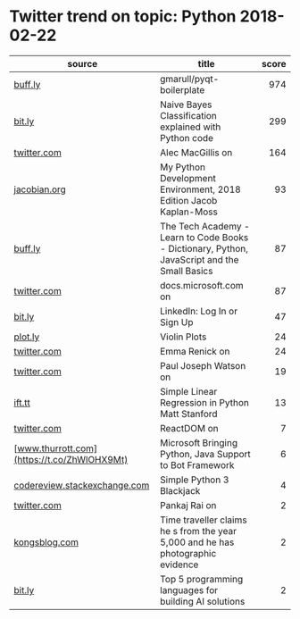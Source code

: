 # Twitter trend on topic: Python 2018-02-22

|                        source                         |                                           title                                            |score|
|-------------------------------------------------------|--------------------------------------------------------------------------------------------|----:|
|[buff.ly](https://t.co/0b98wRKXUJ)                     |gmarull/pyqt-boilerplate                                                                    |  974|
|[bit.ly](https://t.co/9i8Mvxd9SG)                      |Naive Bayes Classification explained with Python code                                       |  299|
|[twitter.com](https://t.co/O70PyXfvyJ)                 |Alec MacGillis on                                                                           |  164|
|[jacobian.org](https://t.co/l4wD643DoH)                |My Python Development Environment, 2018 Edition   Jacob Kaplan-Moss                         |   93|
|[buff.ly](https://t.co/d7TTZNHmNh)                     |The Tech Academy - Learn to Code Books - Dictionary, Python, JavaScript and the Small Basics|   87|
|[twitter.com](https://t.co/8jMQtYzxYB)                 |docs.microsoft.com on                                                                       |   87|
|[bit.ly](https://t.co/40KcYYCGVp)                      |LinkedIn: Log In or Sign Up                                                                 |   47|
|[plot.ly](https://t.co/whDPIliTsy)                     |Violin Plots                                                                                |   24|
|[twitter.com](https://t.co/v3AgO6KS5l)                 |Emma Renick on                                                                              |   24|
|[twitter.com](https://t.co/toQsBBfZRa)                 |Paul Joseph Watson on                                                                       |   19|
|[ift.tt](https://t.co/VY99oyWznF)                      |Simple Linear Regression in Python   Matt Stanford                                          |   13|
|[twitter.com](https://t.co/i3tXaTSPm5)                 |ReactDOM on                                                                                 |    7|
|[www.thurrott.com](https://t.co/ZhWlOHX9Mt)            |Microsoft Bringing Python, Java Support to Bot Framework                                    |    6|
|[codereview.stackexchange.com](https://t.co/4AI3FBgkHJ)|Simple Python 3 Blackjack                                                                   |    4|
|[twitter.com](https://t.co/gZNdn0yXsQ)                 |Pankaj Rai on                                                                               |    2|
|[kongsblog.com](https://t.co/x3FC4nWqNl)               | Time traveller  claims he s from the year 5,000 and he has photographic evidence           |    2|
|[bit.ly](https://t.co/yYQu8AaQQp)                      |Top 5 programming languages for building AI solutions                                       |    2|

